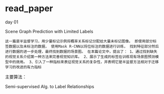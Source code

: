 # read_paper

day 01

Scene Graph Prediction with Limited Labels

``
这一篇是半监督学习，用少量标记示例将概率关系标记分配给大量未标记图像。
即使用部分标签数据以及未标注的数据，
使用Mask R-CNN以将位标注的数据进行训练，
找到特征部分然后进行数据的进一步处理，最终找到数据的场景图。
在本篇论文中，提出了：
1、通过找到缺失的视觉关系介绍第一种方法来完善视觉知识库。
2、展示了生成的标签在训练现有场景图预测模型中的效用。
3、引入了一种指标来表征视觉关系的复杂性，并表明它是半监督方法相对于迁移学习的改进的有力指标
``

主要算法：

Semi-supervised Alg. to Label Relationships



